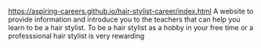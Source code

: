 https://aspiring-careers.github.io/hair-stylist-career/index.html
A website to provide information and introduce you to the teachers that can help you learn to be a hair stylist.
To be a hair stylist as a hobby in your free time or a professsional hair stylist is very rewarding
